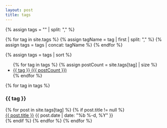 ```yaml
---
layout: post
title: tags
---
```


{% assign tags = "" | split: "," %}

{% for tag in site.tags %}
    {% assign tagName = tag | first | split: "," %}
    {% assign tags = tags | concat: tagName %}
{% endfor %}


{% assign tags = tags | sort %}


<section>
    <ul>
        {% for tag in tags %}
            {% assign postCount = site.tags[tag] | size %}
            <li>
                <a href="#{{ tag | cgi_escape }}" class="tag">
                    {{ tag }}
                    <span>({{ postCount }})</span>
                </a>
            </li>
        {% endfor %}
    </ul>
</section>


<section class="tags">
    {% for tag in tags %}
        <h3 id="{{ tag | cgi_escape }}">{{ tag }}</h3>
        {% for post in site.tags[tag] %}
            {% if post.title != null %}
                <div class="row">
                    <span>
                        <a href="{{ post.url }}">{{ post.title }}</a>
                    </span>
                    <span class="post-date archive-date">
                        {{ post.date | date: "%b %-d, %Y" }}
                    </span>
                </div>
            {% endif %}
        {% endfor %}
    {% endfor %}
</section>